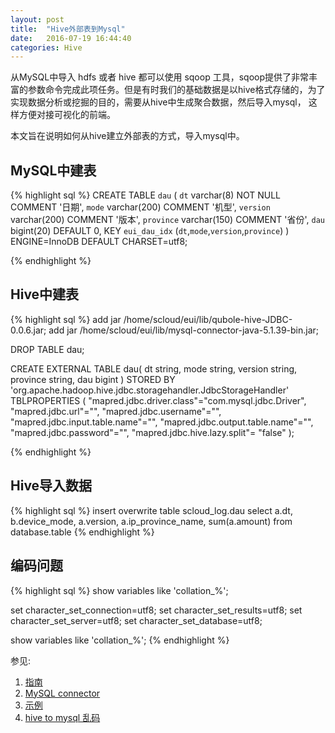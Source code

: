 ```yaml
---
layout: post
title:  "Hive外部表到Mysql"
date:   2016-07-19 16:44:40
categories: Hive
---
```


从MySQL中导入 hdfs 或者 hive 都可以使用 sqoop 工具，sqoop提供了非常丰富的参数命令完成此项任务。但是有时我们的基础数据是以hive格式存储的，为了实现数据分析或挖掘的目的，需要从hive中生成聚合数据，然后导入mysql， 这样方便对接可视化的前端。

本文旨在说明如何从hive建立外部表的方式，导入mysql中。

## MySQL中建表
{% highlight sql %}
CREATE TABLE `dau` (
  `dt` varchar(8) NOT NULL COMMENT '日期',
  `mode` varchar(200) COMMENT '机型',
  `version` varchar(200) COMMENT '版本',
  `province` varchar(150)  COMMENT '省份',
  `dau` bigint(20) DEFAULT 0,
  KEY `eui_dau_idx` (`dt`,`mode`,`version`,`province`)
) ENGINE=InnoDB DEFAULT CHARSET=utf8;

{% endhighlight %}


## Hive中建表
{% highlight sql %}
add jar /home/scloud/eui/lib/qubole-hive-JDBC-0.0.6.jar;
add jar /home/scloud/eui/lib/mysql-connector-java-5.1.39-bin.jar;

DROP TABLE dau;

CREATE EXTERNAL TABLE dau(
  dt string,
  mode string,
  version string,
  province string,
  dau bigint
)
STORED BY 'org.apache.hadoop.hive.jdbc.storagehandler.JdbcStorageHandler'
TBLPROPERTIES (
  "mapred.jdbc.driver.class"="com.mysql.jdbc.Driver",
  "mapred.jdbc.url"="",
  "mapred.jdbc.username"="",
  "mapred.jdbc.input.table.name"="",
  "mapred.jdbc.output.table.name"="",
  "mapred.jdbc.password"="",
  "mapred.jdbc.hive.lazy.split"= "false"
);

{% endhighlight %}


## Hive导入数据
{% highlight sql %}
insert overwrite table scloud_log.dau
select a.dt, b.device_mode, a.version, a.ip_province_name, sum(a.amount)
from database.table
{% endhighlight %}


## 编码问题
{% highlight sql %}
show variables like 'collation_%';

set character_set_connection=utf8;
set character_set_results=utf8;
set character_set_server=utf8;
set character_set_database=utf8;

show variables like 'collation_%'; 
{% endhighlight %}

参见:
 
1. [指南][mannul]
2. [MySQL connector][mysql connector]
3. [示例][aaa]
4. [hive to mysql 乱码][乱码]


[mannul]: http://arjon.es/2014/02/12/Integrating-MySQL-RDS-with-Hive/
[mysql connector]: http://www.cloudera.com/documentation/archive/cdh/4-x/4-2-0/CDH4-Installation-Guide/cdh4ig_topic_18_4.html
[aaa]: http://www.toadworld.com/platforms/oracle/w/wiki/11583.creating-a-hive-external-table-over-mysql-database
[乱码]: http://blog.csdn.net/zreodown/article/details/8850222



